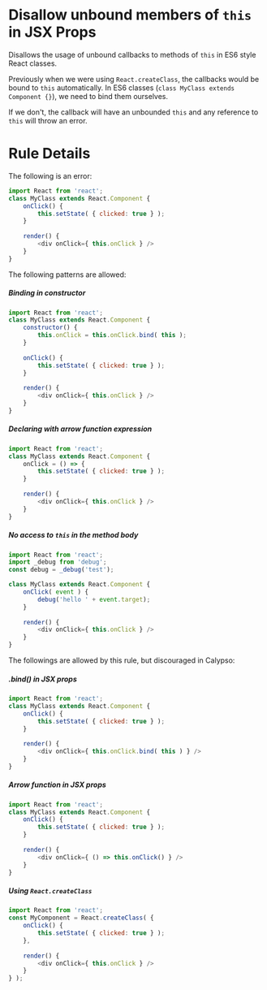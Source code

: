 # Disallow unbound members of `this` in JSX Props

Disallows the usage of unbound callbacks to methods of `this` in ES6 style React classes.

Previously when we were using `React.createClass`, the callbacks would be bound to `this` automatically.
In ES6 classes (`class MyClass extends Component {}`), we need to bind them ourselves.

If we don't, the callback will have an unbounded `this` and any reference to `this` will throw an error.

# Rule Details

The following is an error:

```js
import React from 'react';
class MyClass extends React.Component {
	onClick() {
		this.setState( { clicked: true } ); 
	}
	
	render() {
		<div onClick={ this.onClick } />
	}
}
```


The following patterns are allowed:

##### Binding in constructor
```js
import React from 'react';
class MyClass extends React.Component {
	constructor() {
		this.onClick = this.onClick.bind( this );
	}
	
	onClick() {
		this.setState( { clicked: true } ); 
	}
	
	render() {
		<div onClick={ this.onClick } />
	}
}
```

##### Declaring with arrow function expression
```js
import React from 'react';
class MyClass extends React.Component {
	onClick = () => {
		this.setState( { clicked: true } ); 
	}
	
	render() {
		<div onClick={ this.onClick } />
	}
}
```

##### No access to `this` in the method body
```js
import React from 'react';
import _debug from 'debug';
const debug = _debug('test');

class MyClass extends React.Component {
	onClick( event ) {
		debug('hello ' + event.target);
	}
	
	render() {
		<div onClick={ this.onClick } />
	}
}
```

The followings are allowed by this rule, but discouraged in Calypso:

##### .bind() in JSX props
```js
import React from 'react';
class MyClass extends React.Component {
	onClick() {
		this.setState( { clicked: true } ); 
	}
	
	render() {
		<div onClick={ this.onClick.bind( this ) } />
	}
}
```

##### Arrow function in JSX props
```js
import React from 'react';
class MyClass extends React.Component {
	onClick() {
		this.setState( { clicked: true } ); 
	}
	
	render() {
		<div onClick={ () => this.onClick() } />
	}
}
```

##### Using `React.createClass`
```js
import React from 'react';
const MyComponent = React.createClass( {
	onClick() {
		this.setState( { clicked: true } ); 
	},
	
	render() {
		<div onClick={ this.onClick } />
	}
} );
```


